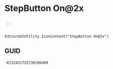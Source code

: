 # StepButton On@2x
![](/img/StepButton%20On@2x.png)

``` CSharp
EditorGUIUtility.IconContent("StepButton On@2x")
```
## GUID
```
-6722421725739106499
```
